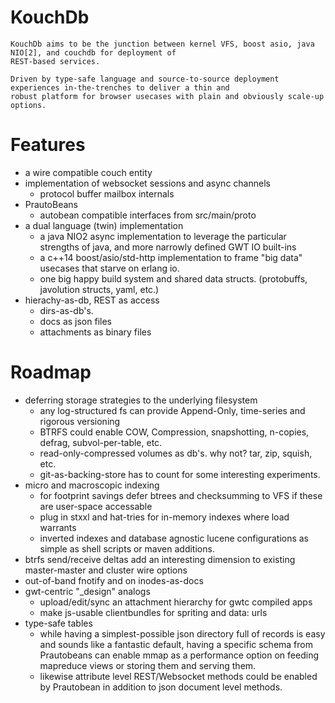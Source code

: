 KouchDb
=============

    KouchDb aims to be the junction between kernel VFS, boost asio, java NIO[2], and couchdb for deployment of
    REST-based services.

    Driven by type-safe language and source-to-source deployment experiences in-the-trenches to deliver a thin and
    robust platform for browser usecases with plain and obviously scale-up options.

Features
========
 * a wire compatible couch entity
 * implementation of websocket sessions and async channels
    * protocol buffer mailbox internals
 * PrautoBeans
   * autobean compatible interfaces from src/main/proto
 * a dual language (twin) implementation
    *  a java NIO2 async implementation to leverage the particular strengths of java, and more narrowly defined GWT IO built-ins
    *  a c++14 boost/asio/std-http implementation to frame "big data" usecases that starve on erlang io.
    *  one big happy build system and shared data structs. (protobuffs, javolution structs, yaml, etc.)
 * hierachy-as-db, REST as access
    * dirs-as-db's.
    * docs as json files
    * attachments as binary files


Roadmap
========
 * deferring storage strategies to the underlying filesystem
    * any log-structured fs can provide Append-Only, time-series and rigorous versioning
    * BTRFS could enable COW, Compression, snapshotting, n-copies, defrag, subvol-per-table, etc.
    * read-only-compressed volumes as db's.  why not?  tar, zip, squish, etc.
    * git-as-backing-store has to count for some interesting experiments.
 * micro and macroscopic indexing
    * for footprint savings defer btrees and checksumming to VFS if these are user-space accessable
    * plug in stxxl and hat-tries for in-memory indexes where load warrants
    * inverted indexes and database agnostic lucene configurations as simple as shell scripts or maven additions.
 *  btrfs send/receive deltas add an interesting dimension to existing master-master and cluster wire options
 *  out-of-band fnotify and on inodes-as-docs
 *  gwt-centric "_design" analogs
    * upload/edit/sync an attachment hierarchy for gwtc compiled apps
    * make js-usable clientbundles for spriting and data: urls
 *  type-safe tables
    * while having a simplest-possible json directory full of records is easy and sounds like a fantastic default, having a specific schema from Prautobeans can enable mmap as a performance option on feeding mapreduce views or storing them and serving them.
    * likewise attribute level REST/Websocket methods could be enabled by Prautobean in addition to json document level methods.